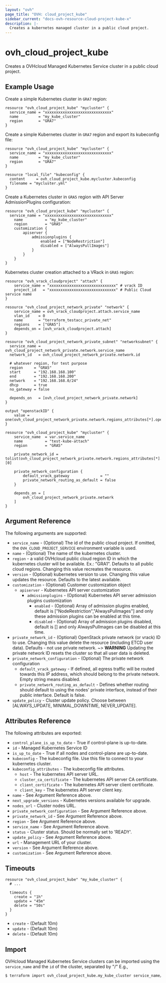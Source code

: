 ```yaml
---
layout: "ovh"
page_title: "OVH: cloud_project_kube"
sidebar_current: "docs-ovh-resource-cloud-project-kube-x"
description: |-
  Creates a kubernetes managed cluster in a public cloud project.
---
```


# ovh_cloud_project_kube

Creates a OVHcloud Managed Kubernetes Service cluster in a public cloud project.

## Example Usage

Create a simple Kubernetes cluster in `GRA7` region:

```hcl
resource "ovh_cloud_project_kube" "mycluster" {
  service_name = "xxxxxxxxxxxxxxxxxxxxxxxxxxxxxx"
  name         = "my_kube_cluster"
  region       = "GRA7"
}
```

Create a simple Kubernetes cluster in `GRA7` region and export its kubeconfig file:

```hcl
resource "ovh_cloud_project_kube" "mycluster" {
  service_name = "xxxxxxxxxxxxxxxxxxxxxxxxxxxxxx"
  name         = "my_kube_cluster"
  region       = "GRA7"
}

resource "local_file" "kubeconfig" {
  content     = ovh_cloud_project_kube.mycluster.kubeconfig
  filename = "mycluster.yml"
}
```

Create a Kubernetes cluster in `GRA5` region with API Server AdmissionPlugins configuration:

```hcl
resource "ovh_cloud_project_kube" "mycluster" {
  service_name = "xxxxxxxxxxxxxxxxxxxxxxxxxxxxxx"
	name          = "my_kube_cluster"
	region        = "GRA5"
	customization {
		apiserver {
			admissionplugins {
				enabled = ["NodeRestriction"]
				disabled = ["AlwaysPullImages"]
			}
		}
	}
}
```

Kubernetes cluster creation attached to a VRack in `GRA5` region:

```hcl
resource "ovh_vrack_cloudproject" "attach" {
	service_name = "xxxxxxxxxxxxxxxxxxxxxxxxxxxxxx" # vrack ID
	project_id   = "xxxxxxxxxxxxxxxxxxxxxxxxxxxxxx" # Public Cloud service name
}

resource "ovh_cloud_project_network_private" "network" {
	service_name = ovh_vrack_cloudproject.attach.service_name
	vlan_id    = 0
	name       = "terraform_testacc_private_net"
	regions    = ["GRA5"]
	depends_on = [ovh_vrack_cloudproject.attach]
}

resource "ovh_cloud_project_network_private_subnet" "networksubnet" {
  service_name = ovh_cloud_project_network_private.network.service_name
  network_id   = ovh_cloud_project_network_private.network.id

  # whatever region, for test purpose
  region     = "GRA5"
  start      = "192.168.168.100"
  end        = "192.168.168.200"
  network    = "192.168.168.0/24"
  dhcp       = true
  no_gateway = false

  depends_on   = [ovh_cloud_project_network_private.network]
}

output "openstackID" {
    value = one(ovh_cloud_project_network_private.network.regions_attributes[*].openstackid)
}

resource "ovh_cloud_project_kube" "mycluster" {
	service_name  = var.service_name
	name          = "test-kube-attach"
	region        = "GRA5"

	private_network_id = tolist(ovh_cloud_project_network_private.network.regions_attributes[*].openstackid)[0]
   
	private_network_configuration {
		default_vrack_gateway              = ""
		private_network_routing_as_default = false
	}

	depends_on = [
		ovh_cloud_project_network_private.network
	]
}
```

## Argument Reference

The following arguments are supported:

* `service_name` - (Optional) The id of the public cloud project. If omitted, the `OVH_CLOUD_PROJECT_SERVICE` environment variable is used.
* `name` - (Optional) The name of the kubernetes cluster.
* `region` - a valid OVHcloud public cloud region ID in which the kubernetes cluster will be available. Ex.: "GRA1". Defaults to all public cloud regions. Changing this value recreates the resource.
* `version` - (Optional) kubernetes version to use. Changing this value updates the resource. Defaults to the latest available.
* `customization` - (Optional) Customer customization object
  * `apiserver` - Kubernetes API server customization
    * `admissionplugins` - (Optional) Kubernetes API server admission plugins customization
        * `enabled` - (Optional) Array of admission plugins enabled, default is ["NodeRestriction","AlwaysPulImages"] and only these admission plugins can be enabled at this time. 
        * `disabled` - (Optional) Array of admission plugins disabled, default is [] and only AlwaysPulImages can be disabled at this time.
* `private_network_id` - (Optional) OpenStack private network (or vrack) ID to use. Changing this value delete the resource (including ETCD user data). Defaults - not use private network. ~> __WARNING__ Updating the private network ID resets the cluster so that all user data is deleted.
* `private_network_configuration` - (Optional) The private network configuration
  * `default_vrack_gateway` - If defined, all egress traffic will be routed towards this IP address, which should belong to the private network. Empty string means disabled.
  * `private_network_routing_as_default` - Defines whether routing should default to using the nodes' private interface, instead of their public interface. Default is false.
* `update_policy` - Cluster update policy. Choose between [ALWAYS_UPDATE, MINIMAL_DOWNTIME, NEVER_UPDATE].

## Attributes Reference

The following attributes are exported:

* `control_plane_is_up_to_date` - True if control-plane is up-to-date.
* `id` - Managed Kubernetes Service ID
* `is_up_to_date` - True if all nodes and control-plane are up-to-date.
* `kubeconfig` - The kubeconfig file. Use this file to connect to your kubernetes cluster.
* `kubeconfig_attributes` - The kubeconfig file attributes.
  * `host` - The kubernetes API server URL.
  * `cluster_ca_certificate` - The kubernetes API server CA certificate.
  * `client_certificate` - The kubernetes API server client certificate.
  * `client_key` - The kubernetes API server client key.
* `name` - See Argument Reference above.
* `next_upgrade_versions` - Kubernetes versions available for upgrade.
* `nodes_url` - Cluster nodes URL.
* `private_network_configuration` - See Argument Reference above.
* `private_network_id` - See Argument Reference above.
* `region` - See Argument Reference above.
* `service_name` - See Argument Reference above.
* `status` - Cluster status. Should be normally set to 'READY'.
* `update_policy` - See Argument Reference above.
* `url` - Management URL of your cluster.
* `version` - See Argument Reference above.
* `customization` - See Argument Reference above.

## Timeouts

```hcl
resource "ovh_cloud_project_kube" "my_kube_cluster" {
  # ...

  timeouts {
    create = "1h"
    update = "45m"
    delete = "50s"
  }
}
```
* `create` - (Default 10m)
* `update` - (Default 10m)
* `delete` - (Default 10m)

## Import

OVHcloud Managed Kubernetes Service clusters can be imported using the `service_name` and the `id` of the cluster, separated by "/" E.g.,

```bash
$ terraform import ovh_cloud_project_kube.my_kube_cluster service_name/kube_id
```
